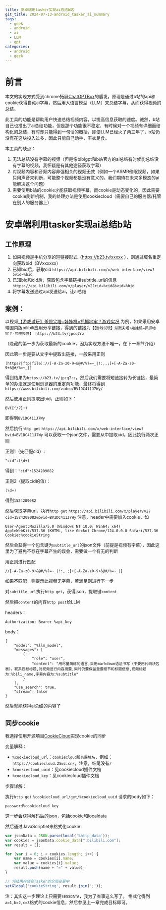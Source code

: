 ```yaml
---
title: 安卓端用tasker实现ai总结b站
git_title: 2024-07-13-android_tasker_ai_summary
tags:
  - geek
  - android
  - ai
  - LLM
  - gpt
categories:
  - android
  - geek
---
```

# 前言 

本文的实现方式受到chrome拓展[ChatGPTBox](https://chromewebstore.google.com/detail/chatgptbox/eobbhoofkanlmddnplfhnmkfbnlhpbbo)的启发，原理是通过b站的api和cookie获得自动ai字幕，然后用大语言模型（LLM）来总结字幕，从而获得视频的总结。


此工具的功能是帮助用户快速总结视频内容，以提高信息获取的速度。诚然，b站自己也推出了ai总结功能，但是那个功能很不稳定，有时候对一个视频有详细而结构化的总结，有时却只能得到一句话的概括，即便LLM已经火了两三年了，b站仍没有在这块投入过多，因此只能自己动手，丰衣足食。


本工具的缺点：
1. 无法总结没有字幕的视频（但是像bibigpt和b站官方的ai总结有时候能总结没有字幕的视频，我怀疑是有其他途径获取字幕）
2. 对视频内容和音频内容非强相关的视频无效（例如一个ASMR催眠视频，如果只用声音来判断，可能整个视频都是没有意义的。我们期待在未来多模态的ai能解决这个问题）
3. 需要使用b站的cookie才能获取视频字幕，而cookie是动态变化的，因此需要cookie刷新机制，我的处理办法是使用cookiecloud（需要自己的服务器/托管在别人的服务器上）

# 安卓端利用tasker实现ai总结b站

## 工作原理

1. 如果视频是手机分享的短链接形式（https://b23.tv/xxxxx ），则通过域名重定向获取bid（BVxxxxxx）
2. 已知bid后，获取cid `https://api.bilibili.com/x/web-interface/view?bvid=%bid`
3. 已知bid和cid后，获取包含字幕链接subtitle_url的信息`https://api.bilibili.com/x/player/v2?cid=%cid&bvid=%bid`
4. 将字幕发送通过api发送给ai，让ai总结


## 案例：

以视频[【游戏试玩】杀戮尖塔+娃娃机=抓抓地牢？游戏实况](https://www.bilibili.com/video/BV1DC411J7Wy/) 为例，如果采用安卓端国内版bilibili应用分享链接，得到的链接为`【【游戏试玩】杀戮尖塔+娃娃机=抓抓地牢？-哔哩哔哩】 https://b23.tv/jpcq7rz`

（隐藏的第一步为获取最新的cookie，因为实现方法不唯一，在下一章节介绍）

因此第一步是要从文字中提取出链接，一般采用正则 

```
(https?|ftp|file)://[-A-Za-z0-9+&@#/%?=~_|!:,.;]+[-A-Za-z0-9+&@#/%=~_|]
```

得到结果为`https://b23.tv/jpcq7rz`，然后我们需要将短链接转为长链接，最简单的办法就是使用浏览器的重定向功能，最终将得到`https://www.bilibili.com/video/BV1DC411J7Wy/`

然后使用正则提取出bid，正则如下：
```
BV([^/?]+)
```
即得到`BV1DC411J7Wy`

然后执行`http get`  `https://api.bilibili.com/x/web-interface/view?bvid=BV1DC411J7Wy` 可以获取一个json文件，需要从中提取cid，因此执行两次正则 

正则1（先匹配cid）:
```
"cid":(\d+)
```
得到：`"cid":1524209082`

正则2（提取cid的值）：
```
(\d+)
```
得到`1524209082`

然后获取字幕url，执行`http get` `https://api.bilibili.com/x/player/v2?cid=1524209082&bvid=BV1DC411J7Wy`
注意，header中需要加入cookie，如 
```headers
User-Agent:Mozilla/5.0 (Windows NT 10.0; Win64; x64) AppleWebKit/537.36 (KHTML, like Gecko) Chrome/124.0.0.0 Safari/537.36
Cookie:%cookieString
```
然后会获得一个包含键为`subtitle_url`的json文件（前提是视频有字幕），因此这里为了避免不存在字幕产生的误会，需要做一个有无的判断 

用正则进行匹配 
```
//[-A-Za-z0-9+&@#/%?=~_|!:,.;]+[-A-Za-z0-9+&@#/%=~_|]
```
如果不匹配，则提示此视频无字幕，若满足则进行下一步 

对`subtitle_url`执行`http get`，获得json，提取键`content`

然后把`content`的内容`http post`给LLM 

headers：
```headers
Authorization: Bearer %api_key
```

body：
```
{
    "model": "%llm_model",
    "messages": [
        {
            "role": "user",
            "content": "用尽量简练的语言,采用markdown语法书写（不要用代码块包裹），联系视频标题,对视频进行内容摘要,同时仍要保留重要细节和标题信息,视频标题为:%bili_name,字幕内容为:%subtitle"
        }
    ],
    "use_search": true,
    "stream": false
}
```

然后就能获得ai总结的内容了


## 同步cookie

我选择使用开源项目[CookieCloud](https://github.com/easychen/CookieCloud)实现cookie的同步 

变量解释：
- `%cookiecloud_url`：`cookiecloud服务器域名`，例如：`https://cookiecloud.25wz.cn/`，注意，结尾没有`/`
- `%cookiecloud_uuid`：见cookiecloud插件文档
- `%cookiecloud_key`：见cookiecloud插件文档 

步骤详解：

执行`http get` `%cookiecloud_url/get/%cookiecloud_uuid`
请求的body如下：
```
password%cookiecloud_key
```
这一步会获得解码后的json，包括cookie和localdata 

然后通过JavaScriptlet来格式化cookie 
```JavaScript
var jsonData = JSON.parse(local('%http_data'));
var cookies = jsonData.cookie_data[".bilibili.com"];
var result = [];

for (var i = 0; i < cookies.length; i++) {
    var name = cookies[i].name;
    var value = cookies[i].value;
    result.push(name + "=" + value);
}

// 将结果存储在Tasker的全局变量中
setGlobal('cookieString', result.join(';'));
```

注：其实这一步理论上只需要`SESSDATA`，我为了省事这么写了。
格式化得到`a=1,b=2,c=3`格式的cookie信息，然后参见上一章完成目标即可。

